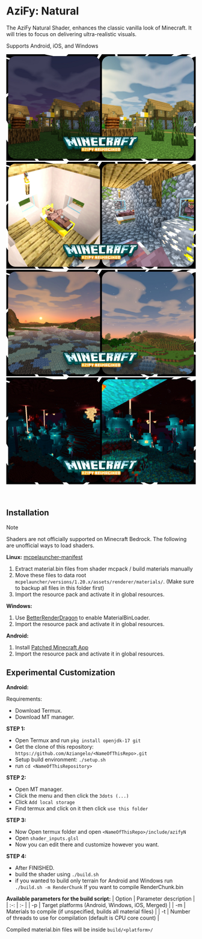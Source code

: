 # AziFy: Natural
The AziFy Natural Shader, enhances the classic vanilla look of Minecraft. It will tries to  focus on delivering ultra-realistic visuals.

Supports Android, iOS, and Windows

![Screenshots](azifyss/afnss1.jpg "v1.0")
![Screenshot2](azifyss/afnss2.jpg "v1.0")
![Screenshot2](azifyss/afnss3.jpg "v1.0")
![Screenshot2](azifyss/afnss4.jpg "v1.0")

&nbsp;
&nbsp;
## Installation
> [!NOTE]
> Shaders are not officially supported on Minecraft Bedrock. The following are unofficial ways to load shaders.

**Linux:** [mcpelauncher-manifest](https://github.com/minecraft-linux/mcpelauncher-ui-manifest)
1. Extract material.bin files from shader mcpack / build materials manually
2. Move these files to data root `mcpelauncher/versions/1.20.x/assets/renderer/materials/`. (Make sure to backup all files in this folder first)
3. Import the resource pack and activate it in global resources.

**Windows:**
1. Use [BetterRenderDragon](https://github.com/ddf8196/BetterRenderDragon) to enable MaterialBinLoader.
2. Import the resource pack and activate it in global resources.

**Android:**
1. Install [Patched Minecraft App](https://devendrn.github.io/renderdragon-shaders/shaders/installation/android#using-patch-app)
2. Import the resource pack and activate it in global resources.



## Experimental Customization

**Android:**

Requirements:
- Download Termux.
- Download MT manager.

**STEP 1:**
- Open Termux and run `pkg install openjdk-17 git`
- Get the clone of this repository: ``https://github.com/Aziangelo/<NameOfThisRepo>.git``
- Setup build environment: `./setup.sh`
- run `cd <NameOfThisRepository>`

**STEP 2:**
- Open MT manager.
- Click the menu and then click the `3dots (...)`
- Click `Add local storage`
- Find termux and click on it then click `use this folder`

**STEP 3:**
- Now Open termux folder and open `<NameOfThisRepo>/include/azifyN`
- Open `shader_inputs.glsl`
- Now you can edit there and customize however you want.

**STEP 4:**
- After FINISHED.
- build the shader using `./build.sh`
- if you wanted to build only terrain for Android and Windows run
```./build.sh -m RenderChunk```
If you want to compile RenderChunk.bin


**Available parameters for the build script:**
| Option | Parameter description |
| :-: | :- |
| -p | Target platforms (Android, Windows, iOS, Merged) |
| -m | Materials to compile (if unspecified, builds all material files) |
| -t | Number of threads to use for compilation (default is CPU core count) |

Compiled material.bin files will be inside `build/<platform>/`
